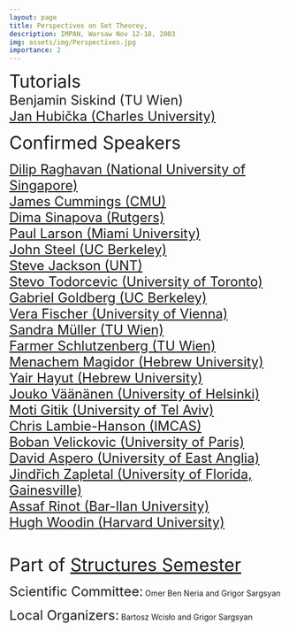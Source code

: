 ```yaml
---
layout: page
title: Perspectives on Set Theorey, 
description: IMPAN, Warsaw Nov 12-18, 2003
img: assets/img/Perspectives.jpg
importance: 2
---
```


<font size="+3"> Tutorials</font> <br>
<font size="+2">
Benjamin Siskind (TU Wien)<br>
<a href="https://www.ucw.cz/~hubicka/">Jan Hubička (Charles University)</a><br></font>

<font size="+3"> Confirmed Speakers</font> <br>

<font size="+2">
<a href="https://dilip-raghavan.github.io/">Dilip Raghavan (National University of Singapore) </a><br>
<a href="https://www.cmu.edu/math/people/faculty/cummings.html">James Cummings (CMU) </a><br>
<a href="https://sites.math.rutgers.edu/~ds2005/"> Dima Sinapova  (Rutgers)</a><br>
<a href="https://paulblarson.github.io/">  Paul Larson (Miami University) </a><br>
<a href="https://math.berkeley.edu/~steel/"> John Steel (UC Berkeley) </a><br>
<a href="http://www.math.unt.edu/~sjackson/"> Steve Jackson (UNT) </a><br>
<a href="http://www.math.toronto.edu/stevo/">Stevo Todorcevic (University of Toronto)</a><br>
<a href="https://math.berkeley.edu/~goldberg/">Gabriel Goldberg (UC Berkeley) </a><br>
<a href="http://www.logic.univie.ac.at/~vfischer/">Vera Fischer (University of Vienna) </a><br>
<a href="https://dmg.tuwien.ac.at/sandramueller/">Sandra Müller (TU Wien) </a><br>
<a href="https://sites.google.com/site/schlutzenberg">Farmer Schlutzenberg (TU Wien) </a><br>
<a href="https://en.wikipedia.org/wiki/Menachem_Magidor">Menachem Magidor (Hebrew University) </a><br>
<a href="https://mathematics.huji.ac.il/people/yair-hayut-0">Yair Hayut (Hebrew University) </a><br>
<a href="http://www.math.helsinki.fi/logic/people/jouko.vaananen/">Jouko Väänänen (University of Helsinki)</a><br>
<a href="http://www.math.tau.ac.il/~gitik/">Moti Gitik (University of Tel Aviv)</a><br>
<a href="https://users.math.cas.cz/~lambiehanson/">Chris Lambie-Hanson  (IMCAS)</a><br>
<a href="https://webusers.imj-prg.fr/~boban.velickovic/">Boban Velickovic (University of Paris) </a><br>
<a href="https://research-portal.uea.ac.uk/en/persons/david-aspero">David Aspero (University of East Anglia)</a><br>
<a href="https://people.clas.ufl.edu/zapletal/">Jindřich Zapletal (University of Florida, Gainesville)</a><br>
<a href="https://www.assafrinot.com/">Assaf Rinot (Bar-Ilan University) </a><br>
<a href="https://philosophy.fas.harvard.edu/people/w-hugh-woodin">Hugh Woodin (Harvard University) </a> <br><br></font>

<font size="+3"> Part of <a href="https://www.impan.pl/en/activities/banach-center/conferences/23-simons-08">Structures Semester</a></font> <br>

<font size="+2"> Scientific Committee:</font> Omer Ben Neria and Grigor Sargsyan <br>

<font size="+2"> Local Organizers:</font> Bartosz Wcisło and Grigor Sargsyan <br>



